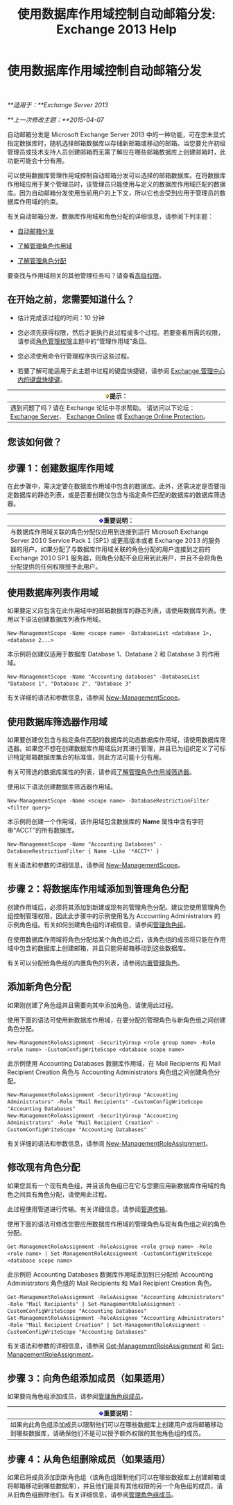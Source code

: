 ﻿---
title: '使用数据库作用域控制自动邮箱分发: Exchange 2013 Help'
TOCTitle: 使用数据库作用域控制自动邮箱分发
ms:assetid: 8eaff177-2251-4c8b-8570-c91a77d0a6fc
ms:mtpsurl: https://technet.microsoft.com/zh-cn/library/Ff628332(v=EXCHG.150)
ms:contentKeyID: 50491015
ms.date: 01/11/2018
mtps_version: v=EXCHG.150
ms.translationtype: HT
---

# 使用数据库作用域控制自动邮箱分发

 

_**适用于：**Exchange Server 2013_

_**上一次修改主题：**2015-04-07_

自动邮箱分发是 Microsoft Exchange Server 2013 中的一种功能，可在您未显式指定数据库时，随机选择邮箱数据库以存储新邮箱或移动的邮箱。当您要允许初级管理员或技术支持人员创建邮箱而无需了解应在哪些邮箱数据库上创建邮箱时，此功能可能会十分有用。

可以使用数据库管理作用域控制自动邮箱分发可以选择的邮箱数据库。在将数据库作用域应用于某个管理员时，该管理员只能使用与定义的数据库作用域匹配的数据库。因为自动邮箱分发使用当前用户的上下文，所以它也会受到应用于管理员的数据库作用域的约束。

有关自动邮箱分发、数据库作用域和角色分配的详细信息，请参阅下列主题：

  - [自动邮箱分发](automatic-mailbox-distribution-exchange-2013-help.md)

  - [了解管理角色作用域](understanding-management-role-scopes-exchange-2013-help.md)

  - [了解管理角色分配](understanding-management-role-assignments-exchange-2013-help.md)

要查找与作用域相关的其他管理任务吗？请查看[高级权限](advanced-permissions-exchange-2013-help.md)。

## 在开始之前，您需要知道什么？

  - 估计完成该过程的时间：10 分钟

  - 您必须先获得权限，然后才能执行此过程或多个过程。若要查看所需的权限，请参阅[角色管理权限](role-management-permissions-exchange-2013-help.md)主题中的“管理作用域”条目。

  - 您必须使用命令行管理程序执行这些过程。

  - 若要了解可能适用于此主题中过程的键盘快捷键，请参阅 [Exchange 管理中心内的键盘快捷键](keyboard-shortcuts-in-the-exchange-admin-center-exchange-online-protection-help.md)。

<table>
<thead>
<tr class="header">
<th><img src="images/Bb124558.tip(EXCHG.150).gif" title="提示" alt="提示" />提示：</th>
</tr>
</thead>
<tbody>
<tr class="odd">
<td>遇到问题了吗？请在 Exchange 论坛中寻求帮助。 请访问以下论坛：<a href="https://go.microsoft.com/fwlink/p/?linkid=60612">Exchange Server</a>、 <a href="https://go.microsoft.com/fwlink/p/?linkid=267542">Exchange Online</a> 或 <a href="https://go.microsoft.com/fwlink/p/?linkid=285351">Exchange Online Protection</a>。</td>
</tr>
</tbody>
</table>


## 您该如何做？

## 步骤 1：创建数据库作用域

在此步骤中，需决定要在数据库作用域中包含的数据库。此外，还需决定是否要指定数据库的静态列表，或是否要创建仅包含与指定条件匹配的数据库的数据库筛选器。

<table>
<thead>
<tr class="header">
<th><img src="images/Bb124558.important(EXCHG.150).gif" title="重要说明" alt="重要说明" />重要说明：</th>
</tr>
</thead>
<tbody>
<tr class="odd">
<td>与数据库作用域关联的角色分配仅应用到连接到运行 Microsoft Exchange Server 2010 Service Pack 1 (SP1) 或更高版本或者 Exchange 2013 的服务器的用户。如果分配了与数据库作用域关联的角色分配的用户连接到之前的 Exchange 2010 SP1 服务器，则角色分配不会应用到此用户，并且不会将角色分配提供的任何权限授予此用户。</td>
</tr>
</tbody>
</table>


## 使用数据库列表作用域

如果要定义应包含在此作用域中的邮箱数据库的静态列表，请使用数据库列表。使用以下语法创建数据库列表作用域。

    New-ManagementScope -Name <scope name> -DatabaseList <database 1>, <database 2...>

本示例将创建仅适用于数据库 Database 1、Database 2 和 Database 3 的作用域。

    New-ManagementScope -Name "Accounting databases" -DatabaseList "Database 1", "Database 2", "Database 3"

有关详细的语法和参数信息，请参阅 [New-ManagementScope](https://technet.microsoft.com/zh-cn/library/dd335137\(v=exchg.150\))。

## 使用数据库筛选器作用域

如果要创建仅包含与指定条件匹配的数据库的动态数据库作用域，请使用数据库筛选器。如果您不想在创建数据库作用域后对其进行管理，并且已为组织定义了可标识特定邮箱数据库集合的标准值，则此方法可能十分有用。

有关可筛选的数据库属性的列表，请参阅[了解管理角色作用域筛选器](understanding-management-role-scope-filters-exchange-2013-help.md)。

使用以下语法创建数据库筛选器作用域。

    New-ManagementScope -Name <scope name> -DatabaseRestrictionFilter <filter query>

本示例将创建一个作用域，该作用域包含数据库的 **Name** 属性中含有字符串“ACCT”的所有数据库。

    New-ManagementScope -Name "Accounting Databases" -DatabaseRestrictionFilter { Name -Like '*ACCT*' }

有关语法和参数的详细信息，请参阅 [New-ManagementScope](https://technet.microsoft.com/zh-cn/library/dd335137\(v=exchg.150\))。

## 步骤 2：将数据库作用域添加到管理角色分配

创建作用域后，必须将其添加到新建或现有的管理角色分配。建议您使用管理角色组控制管理权限，因此此步骤中的示例使用名为 Accounting Administrators 的示例角色组。有关如何创建角色组的详细信息，请参阅[管理角色组](manage-role-groups-exchange-2013-help.md)。

在使用数据库作用域将角色分配给某个角色组之后，该角色组的成员将只能在作用域中包含的数据库上创建邮箱，并且只能将邮箱移动到这些数据库。

有关可以分配给角色组的内置角色的列表，请参阅[内置管理角色](built-in-management-roles-exchange-2013-help.md)。

## 添加新角色分配

如果刚创建了角色组并且需要向其中添加角色，请使用此过程。

使用下面的语法可使用新数据库作用域，在要分配的管理角色与新角色组之间创建角色分配。

    New-ManagementRoleAssignment -SecurityGroup <role group name> -Role <role name> -CustomConfigWriteScope <database scope name>

此示例使用 Accounting Databases 数据库作用域，在 Mail Recipients 和 Mail Recipient Creation 角色与 Accounting Administrators 角色组之间创建角色分配。

    New-ManagementRoleAssignment -SecurityGroup "Accounting Administrators" -Role "Mail Recipients" -CustomConfigWriteScope "Accounting Databases"
    New-ManagementRoleAssignment -SecurityGroup "Accounting Administrators" -Role "Mail Recipient Creation" -CustomConfigWriteScope "Accounting Databases"

有关详细的语法和参数信息，请参阅 [New-ManagementRoleAssignment](https://technet.microsoft.com/zh-cn/library/dd335193\(v=exchg.150\))。

## 修改现有角色分配

如果您具有一个现有角色组，并且该角色组已在它与您要应用新数据库作用域的角色之间具有角色分配，请使用此过程。

此过程使用管道进行传输。有关详细信息，请参阅[管道传输](https://technet.microsoft.com/zh-cn/library/aa998260\(v=exchg.150\))。

使用下面的语法可修改您要应用数据库作用域的管理角色与现有角色组之间的角色分配。

    Get-ManagementRoleAssignment -RoleAssignee <role group name> -Role <role name> | Set-ManagementRoleAssignment -CustomConfigWriteScope <database scope name>

此示例将 Accounting Databases 数据库作用域添加到已分配给 Accounting Administrators 角色组的 Mail Recipients 和 Mail Recipient Creation 角色。

    Get-ManagementRoleAssignment -RoleAssignee "Accounting Administrators" -Role "Mail Recipients" | Set-ManagementRoleAssignment -CustomConfigWriteScope "Accounting Databases"
    Get-ManagementRoleAssignment -RoleAssignee "Accounting Administrators" -Role "Mail Recipient Creation" | Set-ManagementRoleAssignment -CustomConfigWriteScope "Accounting Databases"

有关语法和参数的详细信息，请参阅 [Get-ManagementRoleAssignment](https://technet.microsoft.com/zh-cn/library/dd351024\(v=exchg.150\)) 和 [Set-ManagementRoleAssignment](https://technet.microsoft.com/zh-cn/library/dd335173\(v=exchg.150\))。

## 步骤 3：向角色组添加成员（如果适用）

如果要向角色组添加成员，请参阅[管理角色组成员](manage-role-group-members-exchange-2013-help.md)。

<table>
<thead>
<tr class="header">
<th><img src="images/Bb124558.important(EXCHG.150).gif" title="重要说明" alt="重要说明" />重要说明：</th>
</tr>
</thead>
<tbody>
<tr class="odd">
<td>如果向此角色组添加成员以限制他们可以在哪些数据库上创建用户或将邮箱移动到哪些数据库，请确保他们不是可以授予额外权限的其他角色组的成员。</td>
</tr>
</tbody>
</table>


## 步骤 4：从角色组删除成员（如果适用）

如果已将成员添加到新角色组（该角色组限制他们可以在哪些数据库上创建邮箱或将邮箱移动到哪些数据库），并且他们是具有其他权限的另一个角色组的成员，请从旧角色组删除他们。有关详细信息，请参阅[管理角色组成员](manage-role-group-members-exchange-2013-help.md)。

